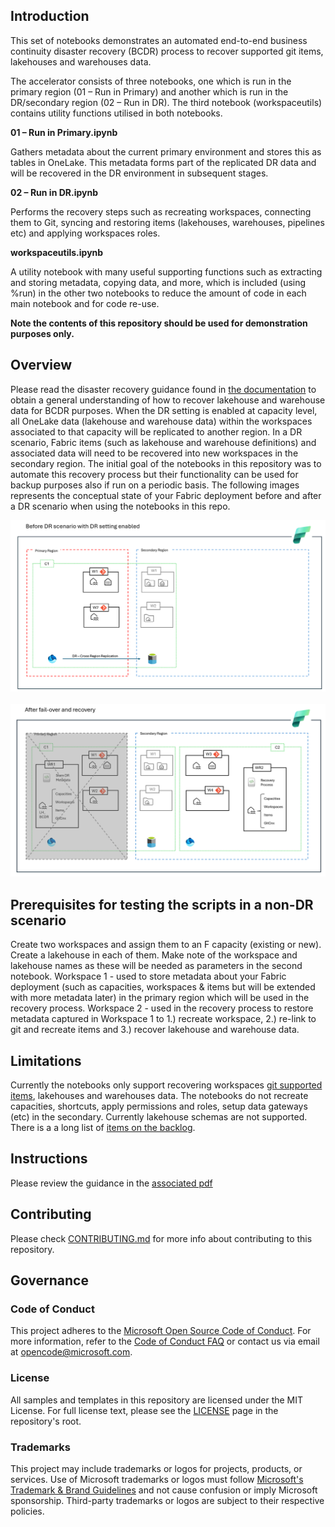 ## Introduction

This set of notebooks demonstrates an automated end-to-end business continuity disaster recovery (BCDR) process to recover supported git items, lakehouses and warehouses data.

The accelerator consists of three notebooks, one which is run in the primary region (01 – Run in Primary) and another which is run in the DR/secondary region (02 – Run in DR). The third notebook (workspaceutils) contains utility functions utilised in both notebooks.

<b>01 – Run in Primary.ipynb</b>

Gathers metadata about the current primary environment and stores this as tables in OneLake. This metadata forms part of the replicated DR data and will be recovered in the DR environment in subsequent stages.

<b>02 – Run in DR.ipynb</b>

Performs the recovery steps such as recreating workspaces, connecting them to Git, syncing and restoring items (lakehouses, warehouses, pipelines etc) and applying workspaces roles.

<b>workspaceutils.ipynb</b>

A utility notebook with many useful supporting functions such as extracting and storing metadata, copying data, and more, which is included (using %run) in the other two notebooks to reduce the amount of code in each main notebook and for code re-use.

<b>Note the contents of this repository should be used for demonstration purposes only.</b>

## Overview
Please read the disaster recovery guidance found in <a href="https://learn.microsoft.com/en-us/fabric/security/experience-specific-guidance">the documentation</a> to obtain a general understanding of how to recover lakehouse and warehouse data for BCDR purposes.
When the DR setting is enabled at capacity level, all OneLake data (lakehouse and warehouse data) within the workspaces associated to that capacity will be replicated to another region. 
In a DR scenario, Fabric items (such as lakehouse and warehouse definitions) and associated data will need to be recovered into new workspaces in the secondary region. The initial goal of the notebooks in this repository was to automate this recovery process but their functionality can be used for backup purposes also if run on a periodic basis. 
The following images represents the conceptual state of your Fabric deployment before and after a DR scenario when using the notebooks in this repo.
<div>
<img src="../media/beforeDR.png" width="650"/>&nbsp;<img src="../media/afterDR2.png" width="650"/>
</div>

## Prerequisites for testing the scripts in a non-DR scenario
Create two workspaces and assign them to an F capacity (existing or new). Create a lakehouse in each of them. Make note of the workspace and lakehouse names as these will be needed as parameters in the second notebook. 
Workspace 1 - used to store metadata about your Fabric deployment (such as capacities, workspaces & items but will be extended with more metadata later) in the primary region which will be used in the recovery process. 
Workspace 2 - used in the recovery process to restore metadata captured in Workspace 1 to 1.) recreate workspace, 2.) re-link to git and recreate items and 3.) recover lakehouse and warehouse data.   

## Limitations
Currently the notebooks only support recovering workspaces [git supported items](https://learn.microsoft.com/en-us/fabric/cicd/git-integration/intro-to-git-integration#supported-items), lakehouses and warehouses data.
The notebooks do not recreate capacities, shortcuts, apply permissions and roles, setup data gateways (etc) in the secondary. Currently lakehouse schemas are not supported. There is a a long list of [items on the backlog](https://dev.azure.com/nihurt/FabricBCDR/_workitems/recentlyupdated/). 

## Instructions
Please review the guidance in the [associated pdf](./Fabric%20BCDR%20Accelerator%20User%20Guide.pdf)

## Contributing

Please check [CONTRIBUTING.md](./CONTRIBUTING.md) for more info about contributing to this repository.

## Governance

### Code of Conduct

This project adheres to the [Microsoft Open Source Code of Conduct](https://opensource.microsoft.com/codeofconduct/). For more information, refer to the [Code of Conduct FAQ](https://opensource.microsoft.com/codeofconduct/faq/) or contact us via email at [opencode@microsoft.com](mailto:opencode@microsoft.com).

### License

All samples and templates in this repository are licensed under the MIT License. For full license text, please see the [LICENSE](./LICENSE.md) page in the repository's root.

### Trademarks

This project may include trademarks or logos for projects, products, or services. Use of Microsoft trademarks or logos must follow [Microsoft's Trademark & Brand Guidelines](https://www.microsoft.com/en-us/legal/intellectualproperty/trademarks/usage/general) and not cause confusion or imply Microsoft sponsorship. Third-party trademarks or logos are subject to their respective policies.
